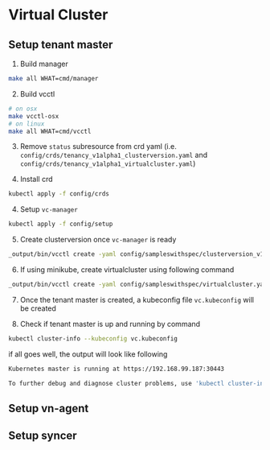 # Virtual Cluster

## Setup tenant master

1. Build manager
```bash
make all WHAT=cmd/manager

```

2. Build vcctl
```bash
# on osx
make vcctl-osx
# on linux 
make all WHAT=cmd/vcctl
```

3. Remove `status` subresource from crd yaml (i.e. `config/crds/tenancy_v1alpha1_clusterversion.yaml` and `config/crds/tenancy_v1alpha1_virtualcluster.yaml`) 

4. Install crd
```bash
kubectl apply -f config/crds
```

4. Setup `vc-manager`
```bash
kubectl apply -f config/setup
```

5. Create clusterversion once `vc-manager` is ready
```bash 
_output/bin/vcctl create -yaml config/sampleswithspec/clusterversion_v1.yaml
```

6. If using minikube, create virtualcluster using following command 
```bash
_output/bin/vcctl create -yaml config/sampleswithspec/virtualcluster.yaml -minikube true
```

7. Once the tenant master is created, a kubeconfig file `vc.kubeconfig` will be created

8. Check if tenant master is up and running by command 

```bash
kubectl cluster-info --kubeconfig vc.kubeconfig
```
if all goes well, the output will look like following

```bash
Kubernetes master is running at https://192.168.99.187:30443

To further debug and diagnose cluster problems, use 'kubectl cluster-info dump'.
```

## Setup vn-agent

## Setup syncer

